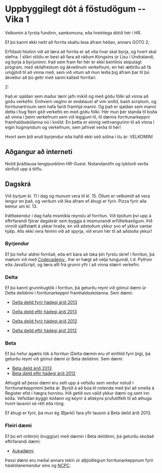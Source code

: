 Uppbyggilegt dót á föstudögum -- Vika 1
==================

Velkomin á fyrsta fundinn, samkomuna, eða hreinlega dótið hér í HR.

Ef þú kannt ekki neitt að forrita skaltu lesa áfram héðan, annars GOTO 2;

Erfiðasti hlutinn við að læra að forrita er að vita hvar skal byrja, og hvert
skal stefna.  Í slíkri stöðu er best að fara að ráðum Kóngsins úr Lísu í
Undralandi, og byrja á byrjuninni.  Það sem fram fer hér er ekki beinlínis
skipulagt prógram, með skilafrestum og ákveðnum verkefnum, en hér ættirðu að fá
umgjörð til að vinna með, sem við vitum að mun leiða þig áfram þar til þú
ákveður að þú getir með sanni kallast forritari.

2:

Það er sjaldan sem maður lærir jafn mikið og með góðu fólki að vinna að góðu
verkefni. Einhvern veginn er endalaust af vim snilld, bash scriptum, og
forritunartrixum sem hafa farið framhjá manni. Og það er sjaldan sem manni
detta í hug fleiri góð verkefni en með góðu fólki. Hér mun þér standa til boða
að vinna í þeim verkefnum sem við leggjum til, til dæmis forritunarkeppni
framhaldsskólanna nú í kvöld. En þetta er einnig vettvangurinn til að vinna í
eigin hugmyndum og verkefnum, sem jafnvel verða til hér!

Hvort sem þið eruð byrjendur eða hafið ekki séð sólina í tíu ár:
VELKOMIN!

Aðgangur að interneti
---------------------

Notið þráðlausa tengipunktinn HR-Guest. Notandanöfn og lykilorð verða skrifuð
upp á töflu.

Dagskrá
---------------

Við byrjum kl. 11 í dag og munum vera til kl. 15. Öllum er velkomið að vera
lengur en það, og verðum við líka áfram ef áhugi er fyrir. Pizza fyrir alla
kemur um kl. 13.

Þátttakendur í dag hafa mismikla reynslu af forritun. Við bjóðum því upp á
eftirfarandi fjórar dagskrár sem byggja á mismunandi erfiðleikastigum. Þið
vinnið sjálfstætt á ykkar hraða, en við aðstoðum ykkur svo ef ykkur vantar
hjálp. Alls ekki vera feimin við að spyrja, við erum hér til að aðstoða ykkur!

### Byrjendur
Ef þú hefur aldrei forritað, eða ert bara að taka þín fyrstu skref í forritun,
þá mælum við með [Codecademy ](http://codecademy.com). Þar er hægt að velja
tungumál, t.d. Python eða JavaScript, og læra allt frá grunni yfir í að vinna
stærri verkefni.

### Delta
Ef þú kannt grunnhugtök í forritun, þá geturðu reynt við gömul dæmi úr Delta
deildinni í forritunarkeppni framhaldsskólanna. Sem dæmi:

- [Delta deild fyrir hádegi árið 2013](http://www.forritun.is/media/forritun-2013/Scotty_fyrir_hadegi.pdf)
- [Delta deild eftir hádegi árið 2013](http://www.forritun.is/media/forritun-2013/Scotty_eftir_hadegi.pdf)

- [Delta deild fyrir hádegi árið 2012](http://www.forritun.is/media/forritun/Verkefni-2012-HW_fyrirhadegi_keppendur.pdf)
- [Delta deild eftir hádegi árið 2012](http://www.forritun.is/media/forritun/Verkefni-2012-HW_eftirhadegi_keppendur.pdf)

### Beta
Ef þú hefur ágætis tök á forritun (Delta dæmin eru of einföld fyrir þig), þá
geturðu reynt við gömul dæmi úr Beta deildinni. Sem dæmi:

- [Beta deild árið 2013](http://mooshak2.ru.is/fk_2013_beta/)
- [Beta deild eftir hádegi árið 2012](http://mooshak2.ru.is/fk_2012_beta/)

Athugið að þessi dæmi eru sett upp á vefsíðu sem verður notuð í
forritunarkeppninni þetta ár. Byrjið á að búa til notenda með því að smella á
Register efst í hægra horninu. Þið getið svo valið ykkur dæmi og sent inn kóða.
Vefsíðan byggir kóðann og keyrir á allskyns prufutilfelli til að athuga hvort
lausnin sé rétt eða röng.

Ef áhugi er fyrir, þá mun ég (Bjarki) fara yfir lausnir á Beta deild árið 2013.

### Fleiri dæmi
Ef þú ert orðin(n) örugg(ur) með dæmin í Beta deildinni, þá geturðu skoðað
eftirfarandi dæmi:

- [Aukadæmi](http://mooshak2.ru.is/bootcamp/)

Þessi dæmi eru meðal annars tekin úr alþjóðlegum forritunarkeppnum fyrir
háskólanemendur eins og [NCPC](http://ncpc.idi.ntnu.no/).

